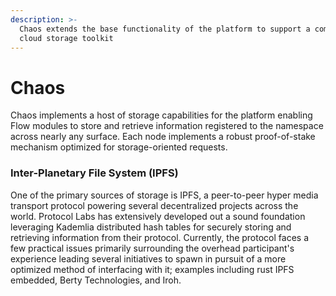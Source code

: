 ```yaml
---
description: >-
  Chaos extends the base functionality of the platform to support a complete
  cloud storage toolkit
---
```


# Chaos

Chaos implements a host of storage capabilities for the platform enabling Flow modules to store and retrieve information registered to the namespace across nearly any surface. Each node implements a robust proof-of-stake mechanism optimized for storage-oriented requests.&#x20;

### Inter-Planetary File System (IPFS)

One of the primary sources of storage is IPFS, a peer-to-peer hyper media transport protocol powering several decentralized projects across the world. Protocol Labs has extensively developed out a sound foundation leveraging Kademlia distributed hash tables for securely storing and retrieving information from their protocol. Currently, the protocol faces a few practical issues primarily surrounding the overhead participant's experience leading several initiatives to spawn in pursuit of a more optimized method of interfacing with it; examples including rust IPFS embedded, Berty Technologies, and Iroh.
